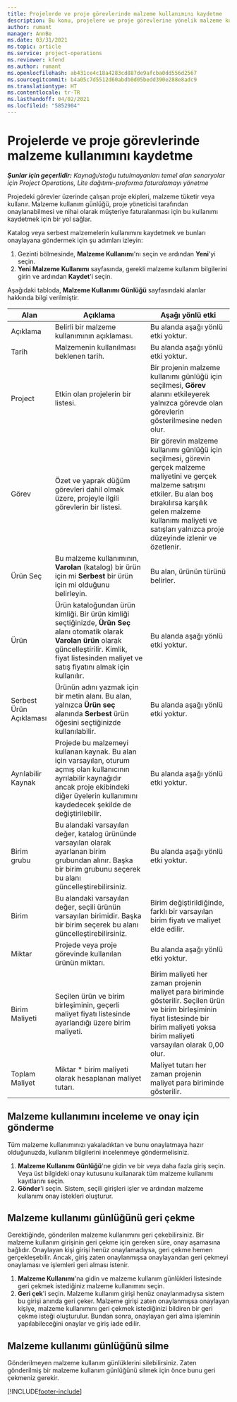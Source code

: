 ```yaml
---
title: Projelerde ve proje görevlerinde malzeme kullanımını kaydetme
description: Bu konu, projelere ve proje görevlerine yönelik malzeme kullanımının nasıl günlüğe alınacağı hakkında bilgi sağlar.
author: rumant
manager: AnnBe
ms.date: 03/31/2021
ms.topic: article
ms.service: project-operations
ms.reviewer: kfend
ms.author: rumant
ms.openlocfilehash: ab431ce4c18a4283cd887de9afcba0dd556d2567
ms.sourcegitcommit: b4a05c7d5512d60abdb0d05bedd390e288e8adc9
ms.translationtype: HT
ms.contentlocale: tr-TR
ms.lasthandoff: 04/02/2021
ms.locfileid: "5852904"
---
```

# <a name="record-material-usage-on-projects-and-project-tasks"></a>Projelerde ve proje görevlerinde malzeme kullanımını kaydetme

_**Şunlar için geçerlidir:** Kaynağı/stoğu tutulmayanları temel alan senaryolar için Project Operations, Lite dağıtımı-proforma faturalamayı yönetme_

Projedeki görevler üzerinde çalışan proje ekipleri, malzeme tüketir veya kullanır. Malzeme kullanım günlüğü, proje yöneticisi tarafından onaylanabilmesi ve nihai olarak müşteriye faturalanması için bu kullanımı kaydetmek için bir yol sağlar. 

Katalog veya serbest malzemelerin kullanımını kaydetmek ve bunları onaylayana göndermek için şu adımları izleyin: 

1. Gezinti bölmesinde, **Malzeme Kullanımı**'nı seçin ve ardından **Yeni**'yi seçin.
2. **Yeni Malzeme Kullanımı** sayfasında, gerekli malzeme kullanım bilgilerini girin ve ardından **Kaydet**'i seçin.

Aşağıdaki tabloda, **Malzeme Kullanımı Günlüğü** sayfasındaki alanlar hakkında bilgi verilmiştir. 

| **Alan** | **Açıklama** | **Aşağı yönlü etki** |
| --- | --- | --- |
| Açıklama | Belirli bir malzeme kullanımının açıklaması. | Bu alanda aşağı yönlü etki yoktur. |
| Tarih | Malzemenin kullanılması beklenen tarih. | Bu alanda aşağı yönlü etki yoktur. |
| Project | Etkin olan projelerin bir listesi. | Bir projenin malzeme kullanımı günlüğü için seçilmesi, **Görev** alanını etkileyerek yalnızca görevde olan görevlerin gösterilmesine neden olur. |
| Görev | Özet ve yaprak düğüm görevleri dahil olmak üzere, projeyle ilgili görevlerin bir listesi. | Bir görevin malzeme kullanımı günlüğü için seçilmesi, görevin gerçek malzeme maliyetini ve gerçek malzeme satışını etkiler. Bu alan boş bırakılırsa karşılık gelen malzeme kullanımı maliyeti ve satışları yalnızca proje düzeyinde izlenir ve özetlenir. |
| Ürün Seç | Bu malzeme kullanımının, **Varolan** (katalog) bir ürün için mi **Serbest** bir ürün için mi olduğunu belirleyin. | Bu alan, ürünün türünü belirler. |
| Ürün | Ürün kataloğundan ürün kimliği. Bir ürün kimliği seçtiğinizde, **Ürün Seç** alanı otomatik olarak **Varolan ürün** olarak güncelleştirilir. Kimlik, fiyat listesinden maliyet ve satış fiyatını almak için kullanılır. | Bu alanda aşağı yönlü etki yoktur. |
| Serbest Ürün Açıklaması | Ürünün adını yazmak için bir metin alanı. Bu alan, yalnızca **Ürün seç** alanında **Serbest** ürün öğesini seçtiğinizde kullanılabilir.| Bu alanda aşağı yönlü etki yoktur. |
| Ayrılabilir Kaynak| Projede bu malzemeyi kullanan kaynak. Bu alan için varsayılan, oturum açmış olan kullanıcının ayrılabilir kaynağıdır ancak proje ekibindeki diğer üyelerin kullanımını kaydedecek şekilde de değiştirilebilir. | Bu alanda aşağı yönlü etki yoktur. |
| Birim grubu | Bu alandaki varsayılan değer, katalog ürününde varsayılan olarak ayarlanan birim grubundan alınır. Başka bir birim grubunu seçerek bu alanı güncelleştirebilirsiniz. | Bu alanda aşağı yönlü etki yoktur. |
| Birim | Bu alandaki varsayılan değer, seçili ürünün varsayılan birimidir. Başka bir birim seçerek bu alanı güncelleştirebilirsiniz. | Birim değiştirildiğinde, farklı bir varsayılan birim fiyatı ve maliyet elde edilir. |
| Miktar | Projede veya proje görevinde kullanılan ürünün miktarı. | Bu alanda aşağı yönlü etki yoktur. |
| Birim Maliyeti | Seçilen ürün ve birim birleşiminin, geçerli maliyet fiyatı listesinde ayarlandığı üzere birim maliyeti. | Birim maliyeti her zaman projenin maliyet para biriminde gösterilir. Seçilen ürün ve birim birleşiminin fiyat listesinde bir birim maliyeti yoksa birim maliyeti varsayılan olarak 0,00 olur. |
| Toplam Maliyet | Miktar \* birim maliyeti olarak hesaplanan maliyet tutarı.| Maliyet tutarı her zaman projenin maliyet para biriminde gösterilir. |


## <a name="submit-material-usage-for-review-and-approval"></a>Malzeme kullanımını inceleme ve onay için gönderme 
Tüm malzeme kullanımınızı yakaladıktan ve bunu onaylatmaya hazır olduğunuzda, kullanım bilgilerini incelenmeye göndermelisiniz.

1. **Malzeme Kullanımı Günlüğü**'ne gidin ve bir veya daha fazla giriş seçin. Veya üst bilgideki onay kutusunu kullanarak tüm malzeme kullanımı kayıtlarını seçin.
2. **Gönder**'i seçin. Sistem, seçili girişleri işler ve ardından malzeme kullanımı onay istekleri oluşturur.

## <a name="recall-a-material-usage-log"></a>Malzeme kullanımı günlüğünü geri çekme

Gerektiğinde, gönderilen malzeme kullanımını geri çekebilirsiniz. Bir malzeme kullanım girişinin geri çekme için gereken süre, onay aşamasına bağlıdır.  Onaylayan kişi girişi henüz onaylamadıysa, geri çekme hemen gerçekleşebilir. Ancak, giriş zaten onaylanmışsa onaylayandan geri çekmeyi onaylaması ve işlemleri geri alması istenir.

1. **Malzeme Kullanımı**'na gidin ve malzeme kullanım günlükleri listesinde geri çekmek istediğiniz malzeme kullanımını seçin.
2. **Geri çek**'i seçin. Malzeme kullanım girişi henüz onaylanmadıysa sistem bu girişi anında geri çeker. Malzeme girişi zaten onaylanmışsa onaylayan kişiye, malzeme kullanımını geri çekmek istediğinizi bildiren bir geri çekme isteği oluşturulur. Bundan sonra, onaylayan geri alma işleminin yapılabileceğini onaylar ve giriş iade edilir.

## <a name="delete-a-material-usage-log"></a>Malzeme kullanımı günlüğünü silme

Gönderilmeyen malzeme kullanım günlüklerini silebilirsiniz. Zaten gönderilmiş bir malzeme kullanım günlüğünü silmek için önce bunu geri çekmeniz gerekir.



[!INCLUDE[footer-include](../includes/footer-banner.md)]
